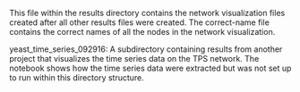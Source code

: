 This file within the results directory contains the network visualization files created after all other results files were created. The correct-name file contains the correct names of all the nodes in the network visualization.

yeast_time_series_092916: A subdirectory containing results from another project that visualizes the time series data on the TPS network.  The notebook shows how the time series data were extracted but was not set up to run within this directory structure.
